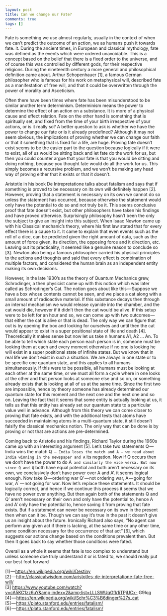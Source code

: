 ```yaml
---
layout: post
title: Can we change our Fate?
comments: true
tags: []
---
```


Fate is something we use almost regularly, usually in the context of when we can’t predict the outcome of an action, we as humans push it towards fate. it.
During the ancient times, in European and classical mythology, fate was defined as the events which were ordered unavoidable. This is a concept based on the belief that there is a fixed order to the universe, and of course this was controlled by different gods, for their respective religions. During the nineteenth century a more general and philosophical definition came about. Arthur Schopenhauer [1], a famous German philosopher who is
famous for his work on metaphysical will, described fate as a manifestation of free will, and that it could be overwritten through the power of morality and Asceticism.


Often there have been times where fate has been misunderstood to be similar another term determinism. Determinism means the power to determine the effect of an action on a substance. It is more of a physical cause and effect relation. Fate on the other hand is something that is spiritually set, and fixed from the time of your birth irrespective of your actions, or is it really so?
A better question to ask is whether we have the power to change our fate or is it already predefined? Although it may not seem obvious, the implications of proving whether we can change our faith or that it something that is fixed for a life, are huge. Proving fate doesn’t exist seems to be the easier part to the question because logically if it were to exist, all of us
would be sitting back and let fate do the work for us, but then you could counter argue that your fate is that you would be sitting and doing nothing, because you thought fate would do all the work for us. This simply becomes a recursive problem, and we won’t be making any head way of proving either that it exists or that it doesn’t.

Aristotle in his book De Intrepretatione talks about fatalism and says that if something is proved to be necessary on its own will definitely happen [2]. However, proving that a statement is necessary on its own we cannot do so unless the statement has occurred, because otherwise the statement would only have the potential to do so and not truly be it.
This seems conclusive proof that fate doesn’t exist, but other philosophers have taken his findings and have proved otherwise. Surprisingly philosophy hasn’t been the only the subject to give an insight into this subject.
When Isaac Newton came up with his Classical mechanic’s theory, where his first law stated that for every effect there is a cause to it. It came to explain that even events such as the roll of a dice, can be predicted given the right amount of data, such as the amount of force
given, its direction, the opposing force and it direction, etc. Leaving out its practicality, it seemed like a genuine reason to conclude so [3]. Newton also being a famous philosopher carried his physical principles to the actions and thoughts and said that every effect is combination of multiple factors, and considered the human brain as an independent entity making its own decisions.

However, in the late 1930’s as the theory of Quantum Mechanics grew, Schrodinger, a then physicist came up with this notion which was later called as Schrodinger’s Cat. The notion goes about like this — Suppose we have a box whose contents cannot be seen, and we place a cat along with a small amount of radioactive material. If this substance decays then through an internal mechanism we would release cyanide into the chamber, and the cat
would die, however if it didn’t then the cat would be alive. If this setup were to be left for an hour and so, we can come up with two outcomes — that either the cat is alive or that is dead. The only way we can figure that out is by opening the box and looking for ourselves and until then the cat would appear to exist in a super positional state of life and death [4]. Theoretically it makes sense but now let us take n humans A1, A2 … An. To be able to tell which state each person each person is in, someone must be looking them at each and every moment otherwise if no one is looking he will exist in a super positional state of infinite states. But we know that in real life we don’t exist in such a situation. We are always in one state or to be specific one quantum state, and this applies to all humans simultaneously. If this were to be possible, all humans must be looking at each other at the same time, or we must all form a cycle where in one looks at the other and that person looks at someone else and so on, or something already exists that is looking at all of us at the same time. Since the first two are impossible, hence by theory someone has already determined our quantum state for this moment and the next one and the next one and so on. Leaving the fact that it seems that some entity is actually looking at us, it tells us that this entity has already set our quantum state to a particular value well in advance. Although from this theory we can come closer to proving that fate exists, and with the additional tests that atoms have succeeded in maintaining atoms in a multi-quantum state, it still doesn’t falsify the classical mechanics notion. The only way that can be done is by proving or not that are actions are pre-determined.

Coming back to Aristotle and his findings, Richard Taylor during the 1960s came up with an interesting argument [5]. Let’s take two statements Q — India wins the match Q` — India loses the match and A — we read about India winning in the newspaper and A` its negation. Now if Q occurs then we don’t have the power to do A` and similarly the vice versa. But now since Q and Q` both have equal potential and both aren’t necessary on its own, we conclusively don’t have power over A and A’. it seems logical enough. Now take Q — ordering war Q’ — not ordering war, A — going for war, A` — not going for war. Now let’s replace these statements. It should be logically correct, and hence if we continue this process it seems that we have no power over anything. But then again both of the statements Q and Q’ aren’t necessary on their own and only have the potential to, hence A and A’ only have the potential to, hence saving it from proving that fate exists. But if a statement can never be necessary on its own in the present then when can it be. Though we can say it’s true in the past it doesn’t give us an insight about the future. Ironically Richard also says, “No agent can perform any given act if there is lacking, at the same time or any other time, some condition necessary for the occurrence of that act” [6], which suggests our actions change based on the conditions prevalent then. But then It goes back to say whether those conditions were fated.

Overall as a whole it seems that fate is too complex to understand but unless someone doe truly understand it or is fated to, we should really put our best foot forward

[1] — https://en.wikipedia.org/wiki/Destiny <br>
[2] — http://classicalwisdom.com/aristotles-de-interpretatione-fate-free-will/ <br>
[3] https://www.youtube.com/watch?v=cA5KC1zz6uY&amp;index=2&amp;list=LLLSWUqGfk1iTPjUCx-
G9Iqg <br>
[4] — https://en.wikipedia.org/wiki/Schr%C3%B6dinger%27s_cat <br>
[5] — https://plato.stanford.edu/entries/fatalism/ <br>
[6] — https://plato.stanford.edu/entries/fatalism/ <br>